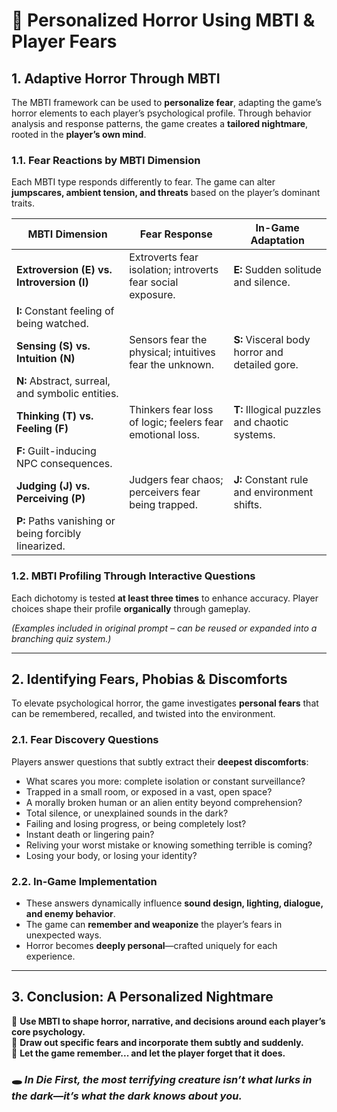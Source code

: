 # 🧠 Personalized Horror Using MBTI & Player Fears

## 1. Adaptive Horror Through MBTI

The MBTI framework can be used to **personalize fear**, adapting the game’s horror elements to each player’s psychological profile. Through behavior analysis and response patterns, the game creates a **tailored nightmare**, rooted in the **player’s own mind**.

### 1.1. Fear Reactions by MBTI Dimension
Each MBTI type responds differently to fear. The game can alter **jumpscares, ambient tension, and threats** based on the player’s dominant traits.

| **MBTI Dimension**                  | **Fear Response**                                                  | **In-Game Adaptation**                                                                 |
|------------------------------------|--------------------------------------------------------------------|-----------------------------------------------------------------------------------------|
| **Extroversion (E) vs. Introversion (I)** | Extroverts fear isolation; introverts fear social exposure.        | **E:** Sudden solitude and silence.  
**I:** Constant feeling of being watched.                            |
| **Sensing (S) vs. Intuition (N)**        | Sensors fear the physical; intuitives fear the unknown.           | **S:** Visceral body horror and detailed gore.  
**N:** Abstract, surreal, and symbolic entities.                     |
| **Thinking (T) vs. Feeling (F)**         | Thinkers fear loss of logic; feelers fear emotional loss.          | **T:** Illogical puzzles and chaotic systems.  
**F:** Guilt-inducing NPC consequences.                             |
| **Judging (J) vs. Perceiving (P)**       | Judgers fear chaos; perceivers fear being trapped.                | **J:** Constant rule and environment shifts.  
**P:** Paths vanishing or being forcibly linearized.                |

### 1.2. MBTI Profiling Through Interactive Questions
Each dichotomy is tested **at least three times** to enhance accuracy. Player choices shape their profile **organically** through gameplay.

*(Examples included in original prompt – can be reused or expanded into a branching quiz system.)*

---

## 2. Identifying Fears, Phobias & Discomforts
To elevate psychological horror, the game investigates **personal fears** that can be remembered, recalled, and twisted into the environment.

### 2.1. Fear Discovery Questions
Players answer questions that subtly extract their **deepest discomforts**:

- What scares you more: complete isolation or constant surveillance?  
- Trapped in a small room, or exposed in a vast, open space?  
- A morally broken human or an alien entity beyond comprehension?  
- Total silence, or unexplained sounds in the dark?  
- Failing and losing progress, or being completely lost?  
- Instant death or lingering pain?  
- Reliving your worst mistake or knowing something terrible is coming?  
- Losing your body, or losing your identity?

### 2.2. In-Game Implementation
- These answers dynamically influence **sound design, lighting, dialogue, and enemy behavior**.
- The game can **remember and weaponize** the player’s fears in unexpected ways.
- Horror becomes **deeply personal**—crafted uniquely for each experience.

---

## 3. Conclusion: A Personalized Nightmare

📌 **Use MBTI to shape horror, narrative, and decisions around each player’s core psychology.**  
📌 **Draw out specific fears and incorporate them subtly and suddenly.**  
📌 **Let the game remember... and let the player forget that it does.**

### 🕳️ *In Die First, the most terrifying creature isn’t what lurks in the dark—it’s what the dark knows about you.*
